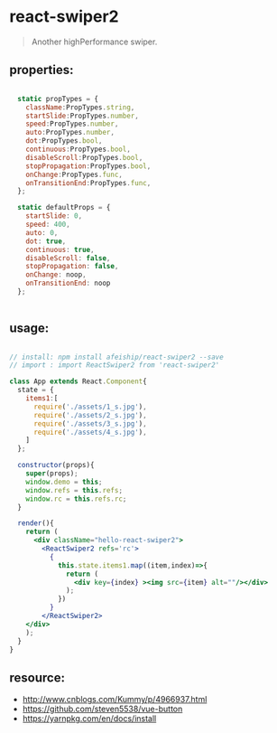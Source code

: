 # react-swiper2
> Another highPerformance swiper.


## properties:
```javascript

  static propTypes = {
    className:PropTypes.string,
    startSlide:PropTypes.number,
    speed:PropTypes.number,
    auto:PropTypes.number,
    dot:PropTypes.bool,
    continuous:PropTypes.bool,
    disableScroll:PropTypes.bool,
    stopPropagation:PropTypes.bool,
    onChange:PropTypes.func,
    onTransitionEnd:PropTypes.func,
  };

  static defaultProps = {
    startSlide: 0,
    speed: 400,
    auto: 0,
    dot: true,
    continuous: true,
    disableScroll: false,
    stopPropagation: false,
    onChange: noop,
    onTransitionEnd: noop
  };
  
```

## usage:
```jsx

// install: npm install afeiship/react-swiper2 --save
// import : import ReactSwiper2 from 'react-swiper2'

class App extends React.Component{
  state = {
    items1:[
      require('./assets/1_s.jpg'),
      require('./assets/2_s.jpg'),
      require('./assets/3_s.jpg'),
      require('./assets/4_s.jpg'),
    ]
  };

  constructor(props){
    super(props);
    window.demo = this;
    window.refs = this.refs;
    window.rc = this.refs.rc;
  }

  render(){
    return (
      <div className="hello-react-swiper2">
        <ReactSwiper2 refs='rc'>
          {
            this.state.items1.map((item,index)=>{
              return (
                <div key={index} ><img src={item} alt=""/></div>
              );
            })
          }
        </ReactSwiper2>
    </div>
    );
  }
}

```



## resource:
+ http://www.cnblogs.com/Kummy/p/4966937.html
+ https://github.com/steven5538/vue-button
+ https://yarnpkg.com/en/docs/install

